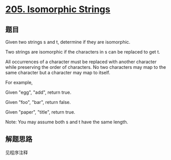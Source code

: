 # [205. Isomorphic Strings](https://leetcode.com/problems/isomorphic-strings/)

## 题目

Given two strings s and t, determine if they are isomorphic.

Two strings are isomorphic if the characters in s can be replaced to get t.

All occurrences of a character must be replaced with another character while preserving the order of characters. No two characters may map to the same character but a character may map to itself.

For example,

Given "egg", "add", return true.

Given "foo", "bar", return false.

Given "paper", "title", return true.

Note:
You may assume both s and t have the same length.

## 解题思路

见程序注释
